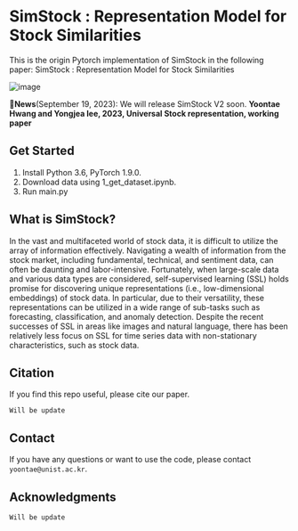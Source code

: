 # SimStock : Representation Model for Stock Similarities

This is the origin Pytorch implementation of SimStock in the following paper: SimStock : Representation Model for Stock Similarities

![image](https://github.com/Yoontae6719/SimStock-Representation-Model-for-Stock-Similarities/assets/87846187/b5e328f2-bff7-4540-b3a0-5dac47079d17)

🚩**News**(September 19, 2023): We will release SimStock V2 soon. **Yoontae Hwang and Yongjea lee, 2023, Universal Stock representation, working paper**
 

## Get Started

1. Install Python 3.6, PyTorch 1.9.0.
2. Download data using 1_get_dataset.ipynb.
3. Run main.py


## What is SimStock?
In the vast and multifaceted world of stock data, it is difficult to utilize the array of information effectively. Navigating a wealth of information from the stock market, including fundamental, technical, and sentiment data, can often be daunting and labor-intensive. Fortunately, when large-scale data and various data types are considered, self-supervised learning (SSL) holds promise for discovering unique representations (i.e., low-dimensional embeddings) of stock data. In particular, due to their versatility, these representations can be utilized in a wide range of sub-tasks such as forecasting, classification, and anomaly detection. Despite the recent successes of SSL in areas like images and natural language, there has been relatively less focus on SSL for time series data with non-stationary characteristics, such as stock data.



## Citation

If you find this repo useful, please cite our paper. 

```
Will be update
```

## Contact

If you have any questions or want to use the code, please contact `yoontae@unist.ac.kr`. 

## Acknowledgments
```
Will be update
```
